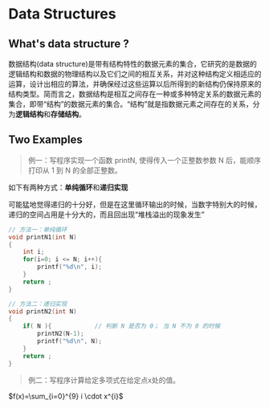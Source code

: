 # Data Structures

## What's data structure ?

数据结构(data structure)是带有结构特性的数据元素的集合，它研究的是数据的逻辑结构和数据的物理结构以及它们之间的相互关系，并对这种结构定义相适应的运算，设计出相应的算法，并确保经过这些运算以后所得到的新结构仍保持原来的结构类型。简而言之，数据结构是相互之间存在一种或多种特定关系的数据元素的集合，即带“结构”的数据元素的集合。“结构”就是指数据元素之间存在的关系，分为**逻辑结构**和**存储结构**。

## Two Examples

> 例一：写程序实现一个函数 printN, 使得传入一个正整数参数 N 后，能顺序打印从 1 到 N 的全部正整数。

如下有两种方式：**单纯循环**和**递归实现**

可能猛地觉得递归的十分好，但是在这里循环输出的时候，当数字特别大的时候，递归的空间占用是十分大的，而且回出现“堆栈溢出的现象发生”

```c
// 方法一：单纯循环
void printN1(int N)
{
    int i;
    for(i=0; i <= N; i++){
        printf("%d\n", i);
    }   
    return ;
}

// 方法二：递归实现
void printN2(int N)
{
    if( N ){            // 判断 N 是否为 0； 当 N 不为 0 的时候
        printN2(N-1);
        printf("%d\n", N);
    }
    return ;
}
```

> 例二：写程序计算给定多项式在给定点x处的值。

$f(x)=\sum_{i=0}^{9} i \cdot x^{i}$

